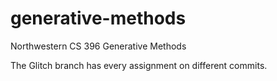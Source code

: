 # generative-methods
Northwestern CS 396 Generative Methods

The Glitch branch has every assignment on different commits.
